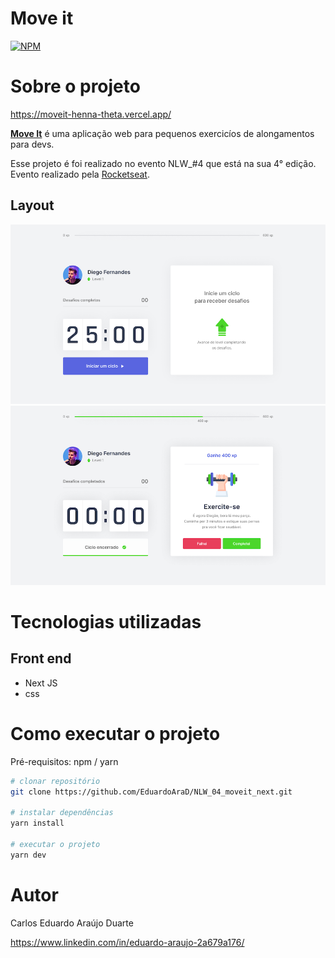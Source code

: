 # Move it
[![NPM](https://img.shields.io/npm/l/react)](https://github.com/EduardoAraD/NLW_04_moveit_next/blob/main/LICENSE)

# Sobre o projeto

https://moveit-henna-theta.vercel.app/

**[Move It](https://moveit-henna-theta.vercel.app/)** é uma aplicação web para pequenos exercicíos de alongamentos para devs.

Esse projeto é foi realizado no evento NLW_#4 que está na sua 4° edição. Evento realizado pela [Rocketseat](https://www.rocketseat.com.br "Site da Rockeseat").

## Layout
![Web 1](https://github.com/EduardoAraD/assets/blob/main/move-it/home.png) ![Web 2](https://github.com/EduardoAraD/assets/blob/main/move-it/ciclo.png)

# Tecnologias utilizadas
## Front end
- Next JS
- css

# Como executar o projeto
Pré-requisitos: npm / yarn

```bash
# clonar repositório
git clone https://github.com/EduardoAraD/NLW_04_moveit_next.git

# instalar dependências
yarn install

# executar o projeto
yarn dev
```

# Autor

Carlos Eduardo Araújo Duarte

https://www.linkedin.com/in/eduardo-araujo-2a679a176/
